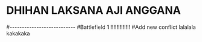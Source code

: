 # DHIHAN LAKSANA AJI ANGGANA
#---------------------------
#Battlefield 1 !!!!!!!!!!!!!
#Add new conflict
lalalala
kakakaka


